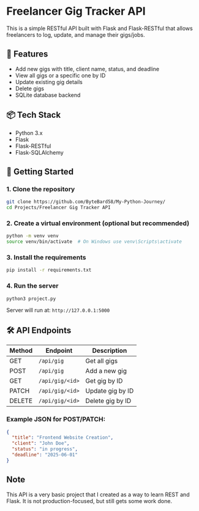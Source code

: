 # Freelancer Gig Tracker API

This is a simple RESTful API built with Flask and Flask-RESTful that allows freelancers to log, update, and manage their gigs/jobs.

## 🔧 Features

- Add new gigs with title, client name, status, and deadline
- View all gigs or a specific one by ID
- Update existing gig details
- Delete gigs
- SQLite database backend

## 📦 Tech Stack

- Python 3.x
- Flask
- Flask-RESTful
- Flask-SQLAlchemy

## 🚀 Getting Started

### 1. Clone the repository
```bash
git clone https://github.com/ByteBard58/My-Python-Journey/
cd Projects/Freelancer Gig Tracker API
```

### 2. Create a virtual environment (optional but recommended)
```bash
python -m venv venv
source venv/bin/activate  # On Windows use venv\Scripts\activate
```

### 3. Install the requirements
```bash
pip install -r requirements.txt
```


### 4. Run the server
```bash
python3 project.py
```

Server will run at: `http://127.0.0.1:5000`

## 🛠️ API Endpoints

| Method | Endpoint           | Description           |
|--------|--------------------|-----------------------|
| GET    | `/api/gig`         | Get all gigs          |
| POST   | `/api/gig`         | Add a new gig         |
| GET    | `/api/gig/<id>`    | Get gig by ID         |
| PATCH  | `/api/gig/<id>`    | Update gig by ID      |
| DELETE | `/api/gig/<id>`    | Delete gig by ID      |

### Example JSON for POST/PATCH:
```json
{
  "title": "Frontend Website Creation",
  "client": "John Doe",
  "status": "in progress",
  "deadline": "2025-06-01"
}
```

## Note

This API is a very basic project that I created as a way to learn REST and Flask. It is not production-focused, but still gets some work done.